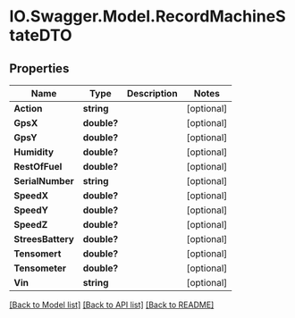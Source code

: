 # IO.Swagger.Model.RecordMachineStateDTO
## Properties

Name | Type | Description | Notes
------------ | ------------- | ------------- | -------------
**Action** | **string** |  | [optional] 
**GpsX** | **double?** |  | [optional] 
**GpsY** | **double?** |  | [optional] 
**Humidity** | **double?** |  | [optional] 
**RestOfFuel** | **double?** |  | [optional] 
**SerialNumber** | **string** |  | [optional] 
**SpeedX** | **double?** |  | [optional] 
**SpeedY** | **double?** |  | [optional] 
**SpeedZ** | **double?** |  | [optional] 
**StreesBattery** | **double?** |  | [optional] 
**Tensomert** | **double?** |  | [optional] 
**Tensometer** | **double?** |  | [optional] 
**Vin** | **string** |  | [optional] 

[[Back to Model list]](../README.md#documentation-for-models) [[Back to API list]](../README.md#documentation-for-api-endpoints) [[Back to README]](../README.md)

